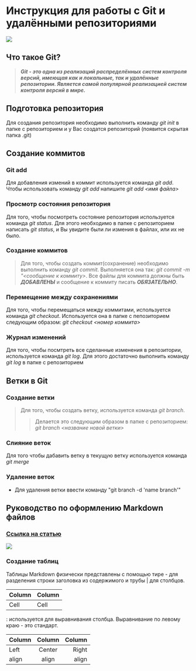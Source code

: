 # Инструкция для работы с Git и удалёнными репозиториями

<img src="https://encrypted-tbn0.gstatic.com/images?q=tbn:ANd9GcSKRUuazoiYx-EW74ljEgmJq8rYFv0-4dCzmg&usqp=CAU" />

## Что такое Git?

>***Git - это одна из реализаций распределённых систем контроля версий, имеющая как и локальные, так и удалённые репозитории. Является самой популярной реализацией систем контроля версий в мире.***

## Подготовка репозитория

Для создания репозитория необходимо выполнить команду *git init*  в папке с репозиторием и у Вас создатся репозиторий (появится скрытая папка .git)

## Создание коммитов

### Git add

Для добавления измений в коммит используется команда *git add*. Чтобы использовать команду *git add* напишите *git add <имя файла>*

### Просмотр состояния репозитория

Для того, чтобы посмотреть состояние репозитория используется команда *git status*. Для этого необходимо в папке с репозиторием написать *git status*, и Вы увидите были ли измения в файлах, или их не было.

### Создание коммитов

> Для того, чтобы создать коммит(сохранение) необходимо выполнить команду *git commit*. Выполняется она так: *git commit -m "<сообщение к коммиту>*. Все файлы для коммита должны быть ***ДОБАВЛЕНЫ*** и сообщение к коммиту писать ***ОБЯЗАТЕЛЬНО***.

### Перемещение между сохранениями

Для того, чтобы перемещаться между коммитами, используется команда *git checkout*. Используется она в папке с пепозиторием следующим образом: *git checkout <номер коммита>*

### Журнал изменений

Для того, чтобы посмтреть все сделанные изменения в репозитории, используется команда *git log*. Для этого достаточно выполнить команду *git log* в папке с репозиторием

## Ветки в Git

### Создание ветки

> Для того, чтобы создать ветку, используется команда *git branch*.
>>Делается это следующим образом в папке с репозиторием: *git branch <название новой ветки>*

### Слияние веток

Для того чтобы дабавить ветку в текущую ветку используется команда *git merge <name branch>*

### Удаление веток

* Для удаления ветки ввести команду "git branch -d 'name branch'"

<a name="Оформление Markdown файлов"></a>

## Руководство по оформлению Markdown файлов

### [Ссылка на статью](https://gist.github.com/Jekins/2bf2d0638163f1294637 "прочитай на досуге, дружок")

<img src=C:\Users\shishonkov\Desktop\Git\синтаксис.jpeg>

### Создание таблиц

Таблицы Markdown физически представлены с помощью тире - для разделения строки заголовка из содержимого и трубы | для столбцов.

Column | Column
------ | ------
Cell   | Cell  

: используется для выравнивания столбца. Выравнивание по левому краю - это стандарт.

Column | Column | Column
:----- | :----: | -----:
Left   | Center | Right
align  | align  | align 

